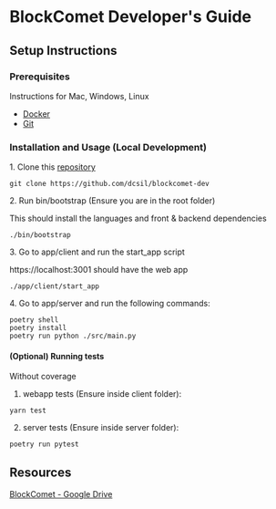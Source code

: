 # BlockComet Developer's Guide

## Setup Instructions

### Prerequisites
Instructions for Mac, Windows, Linux
- [Docker](https://docs.docker.com/get-docker/)
- [Git](https://git-scm.com/book/en/v2/Getting-Started-Installing-Git)

### Installation and Usage (Local Development)
1\. Clone this [repository](https://github.com/dcsil/blockcomet-dev)

```
git clone https://github.com/dcsil/blockcomet-dev
```


2\. Run bin/bootstrap (Ensure you are in the root folder)             

This should install the languages and front & backend dependencies 
```
./bin/bootstrap
```

3\. Go to app/client and run the start_app script 

https://localhost:3001 should have the web app
```
./app/client/start_app
```
4\. Go to app/server and run the following commands: 
```
poetry shell
poetry install 
poetry run python ./src/main.py
```

#### (Optional) Running tests
Without coverage
1. webapp tests (Ensure inside client folder):
```
yarn test
```
2. server tests (Ensure inside server folder):
```
poetry run pytest
```
## Resources
[BlockComet - Google Drive](https://drive.google.com/drive/folders/1Y2Rrer1_6Pn5j8HI7jxWZaM5FnN1wZ13)
